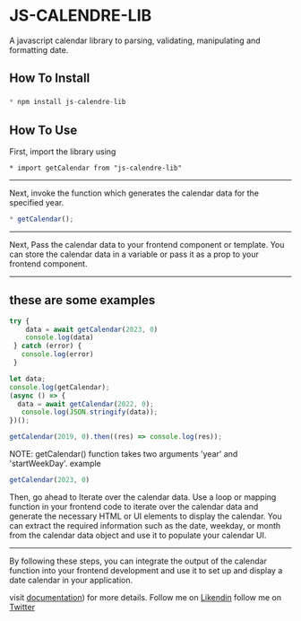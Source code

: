 # JS-CALENDRE-LIB

A javascript calendar library to parsing, validating, manipulating and formatting date.

##  How To Install

### 
```javascript
* npm install js-calendre-lib
```

## How To Use
First, import the library using 

```javscript
* import getCalendar from "js-calendre-lib"
```

***

Next, invoke the function which generates the calendar data for the specified year.
```javascript
* getCalendar();
```

***
Next, Pass the calendar data to your frontend component or template. You can store the calendar data in a variable or pass it as a prop to your frontend component.

*** 

## these are some examples 

```javascript
try {
    data = await getCalendar(2023, 0)
    console.log(data)
 } catch (error) {
   console.log(error)
 }
```

```javascript
let data;
console.log(getCalendar);
(async () => {
  data = await getCalendar(2022, 0);
   console.log(JSON.stringify(data));
})();
```

```javascript
getCalendar(2019, 0).then((res) => console.log(res));
```

NOTE: getCalendar() function takes two arguments 'year' and 'startWeekDay'. example
```javascript
getCalendar(2023, 0)
```


Then, go ahead to Iterate over the calendar data. Use a loop or mapping function in your frontend code to iterate over the calendar data and generate the necessary HTML or UI elements to display the calendar. You can extract the required information such as the date, weekday, or month from the calendar data object and use it to populate your calendar UI.

*** 

By following these steps, you can integrate the output of the calendar function into your frontend development and use it to set up and display a date calendar in your application.

visit [documentation](https://github.com/Princecodes4115/JS-Calendre)) for more details.
Follow me on [Likendin](https://www.linkedin.com/in/ezekiel-moses-557a63233)
follow me on [Twitter](https://www.linkedin.com/in/ezekiel-moses-557a63233)


